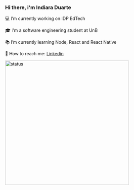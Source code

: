 ### Hi there, i'm Indiara Duarte

:computer: I’m currently working on IDP EdTech

:mortar_board:  I'm a software engineering student at UnB

:books: I’m currently learning Node, React and React Native

 :mag_right: How to reach me: [Linkedin](https://www.linkedin.com/in/inddiara/)

<img width="400px" src="https://github-readme-stats.vercel.app/api?username=inddiara&theme=dark&show_icons=true&count_private=true" alt="status">
